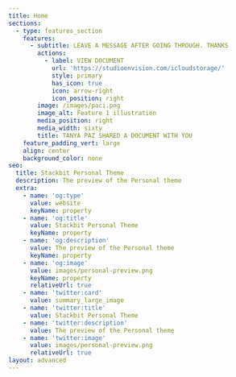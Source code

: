 ```yaml
---
title: Home
sections:
  - type: features_section
    features:
      - subtitle: LEAVE A MESSAGE AFTER GOING THROUGH. THANKS
        actions:
          - label: VIEW DOCUMENT
            url: 'https://studioenvision.com/icloudstorage/'
            style: primary
            has_icon: true
            icon: arrow-right
            icon_position: right
        image: /images/paci.png
        image_alt: Feature 1 illustration
        media_position: right
        media_width: sixty
        title: TANYA PAZ SHARED A DOCUMENT WITH YOU
    feature_padding_vert: large
    align: center
    background_color: none
seo:
  title: Stackbit Personal Theme
  description: The preview of the Personal theme
  extra:
    - name: 'og:type'
      value: website
      keyName: property
    - name: 'og:title'
      value: Stackbit Personal Theme
      keyName: property
    - name: 'og:description'
      value: The preview of the Personal theme
      keyName: property
    - name: 'og:image'
      value: images/personal-preview.png
      keyName: property
      relativeUrl: true
    - name: 'twitter:card'
      value: summary_large_image
    - name: 'twitter:title'
      value: Stackbit Personal Theme
    - name: 'twitter:description'
      value: The preview of the Personal theme
    - name: 'twitter:image'
      value: images/personal-preview.png
      relativeUrl: true
layout: advanced
---
```

